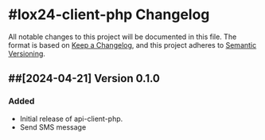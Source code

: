 #lox24-client-php Changelog
====================
All notable changes to this project will be documented in this file.
The format is based on [Keep a Changelog](https://keepachangelog.com/en/1.0.0/), and this project adheres to [Semantic Versioning](https://semver.org/spec/v2.0.0.html).

##[2024-04-21] Version 0.1.0
---------------------------
### Added
- Initial release of api-client-php.
- Send SMS message